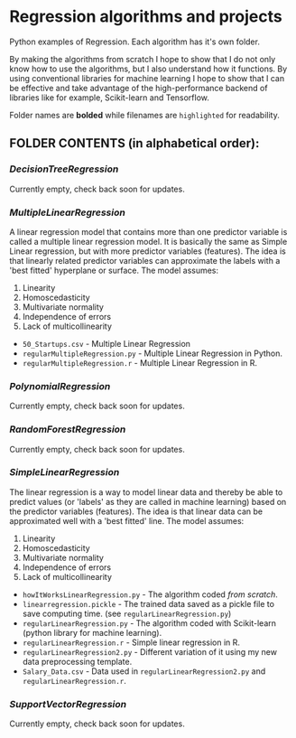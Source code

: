 # Regression algorithms and projects
Python examples of Regression. Each algorithm has it's own folder.

By making the algorithms from scratch I hope to show that I do not only know how to use the algorithms, but I also understand how it functions. By using conventional libraries for machine learning I hope to show that I can be effective and take advantage of the high-performance backend of libraries like for example, Scikit-learn and Tensorflow.

Folder names are **bolded** while filenames are `highlighted` for readability.

## FOLDER CONTENTS (in alphabetical order):

### **_DecisionTreeRegression_**
Currently empty, check back soon for updates.

### **_MultipleLinearRegression_**
A linear regression model that contains more than one predictor variable is called a multiple linear regression model. It is basically the same as Simple Linear regression, but with more predictor variables (features). The idea is that linearly related predictor variables can approximate the labels with a 'best fitted' hyperplane or surface. The model assumes:
  1. Linearity
  2. Homoscedasticity
  3. Multivariate normality
  4. Independence of errors
  5. Lack of multicollinearity

  * `50_Startups.csv` - Multiple Linear Regression
  * `regularMultipleRegression.py` - Multiple Linear Regression in Python.
  * `regularMultipleRegression.r` - Multiple Linear Regression in R.

### **_PolynomialRegression_**
Currently empty, check back soon for updates.

### **_RandomForestRegression_**
Currently empty, check back soon for updates.

### **_SimpleLinearRegression_**
The linear regression is a way to model linear data and thereby be able to predict values (or 'labels' as they are called in machine learning) based on the predictor variables (features). The idea is that linear data can be approximated well with a 'best fitted' line. The model assumes:
  1. Linearity
  2. Homoscedasticity
  3. Multivariate normality
  4. Independence of errors
  5. Lack of multicollinearity

  * `howItWorksLinearRegression.py` - The algorithm coded *from scratch*.
  * `linearregression.pickle` - The trained data saved as a pickle file to save computing time. (see `regularLinearRegression.py`)
  * `regularLinearRegression.py` - The algorithm coded with Scikit-learn (python library for machine learning).
  * `regularLinearRegression.r` - Simple linear regression in R.
  * `regularLinearRegression2.py` - Different variation of it using my new data preprocessing template.
  * `Salary_Data.csv` - Data used in `regularLinearRegression2.py` and `regularLinearRegression.r`.


### **_SupportVectorRegression_**
Currently empty, check back soon for updates.

